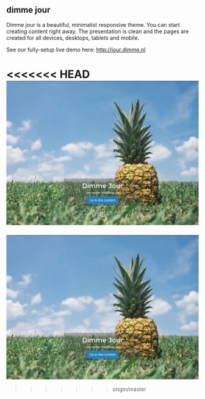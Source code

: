 ## dimme jour ##

Dimme jour is a beautiful, minimalist responsive theme. You can start creating content right away. The presentation is clean and the pages are created for all devices, desktops, tablets and mobile. 
 
See our fully-setup live demo here: http://jour.dimme.nl
 
<<<<<<< HEAD
![alt tag](https://github.com/disjfa/dimme-jour/blob/master/screenshot.png)
=======
![alt tag](https://github.com/disjfa/dimme-jour/blob/master/screenshot.png)
>>>>>>> origin/master
